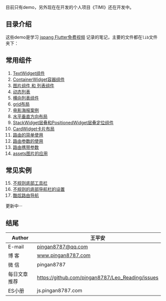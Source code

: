 目前只有demo，另外现在在开发的个人项目《TIMI》还在开发中。

## 目录介绍
这些demo是学习 [jspang Flutter免费视频](http://jspang.com/post/flutter4.html) 记录的笔记，主要的文件都在`lib`文件夹下：   

## 常用组件
1. [TextWidget组件](https://github.com/pingan8787/Leo-Flutter/blob/master/1-demo/flutter_demo/flutter_demo/lib/test.dart)   
2. [ContainerWidget容器组件](https://github.com/pingan8787/Leo-Flutter/blob/master/1-demo/flutter_demo/flutter_demo/lib/test2.dart)   
3. [图片组件 和 列表组件](https://github.com/pingan8787/Leo-Flutter/blob/master/1-demo/flutter_demo/flutter_demo/lib/test3.dart)   
4. [动态列表](https://github.com/pingan8787/Leo-Flutter/blob/master/1-demo/flutter_demo/flutter_demo/lib/test4.dart)   
5. [横向列表组件](https://github.com/pingan8787/Leo-Flutter/blob/master/1-demo/flutter_demo/flutter_demo/lib/test5.dart)   
6. [grid布局](https://github.com/pingan8787/Leo-Flutter/blob/master/1-demo/flutter_demo/flutter_demo/lib/test6.dart)   
7. [电影海报案例](https://github.com/pingan8787/Leo-Flutter/blob/master/1-demo/flutter_demo/flutter_demo/lib/test7.dart)   
8. [水平垂直方向布局](https://github.com/pingan8787/Leo-Flutter/blob/master/1-demo/flutter_demo/flutter_demo/lib/test8.dart)   
9. [StackWidget层叠和PositionedWidget层叠定位组件](https://github.com/pingan8787/Leo-Flutter/blob/master/1-demo/flutter_demo/flutter_demo/lib/test9.dart)   
10. [CardWidget卡片布局](https://github.com/pingan8787/Leo-Flutter/blob/master/1-demo/flutter_demo/flutter_demo/lib/test10.dart)   
11. [路由的简单使用](https://github.com/pingan8787/Leo-Flutter/blob/master/1-demo/flutter_demo/flutter_demo/lib/test11.dart) 
12. [路由参数的使用](https://github.com/pingan8787/Leo-Flutter/blob/master/1-demo/flutter_demo/flutter_demo/lib/test12.dart) 
13. [路由携带参数](https://github.com/pingan8787/Leo-Flutter/blob/master/1-demo/flutter_demo/flutter_demo/lib/test13.dart) 
14. [assets图片的应用](https://github.com/pingan8787/Leo-Flutter/blob/master/1-demo/flutter_demo/flutter_demo/lib/test14.dart)   

## 常见实例
15. [不规则底部工具栏](https://github.com/pingan8787/Leo-Flutter/blob/master/1-demo/flutter_demo/flutter_demo/lib/demo_bottom_appbar.dart)  
16. [不规则的底部导航栏的设置](https://github.com/pingan8787/Leo-Flutter/blob/master/1-demo/flutter_demo/flutter_demo/lib/demo_bottom_navigation.dart)  
17. [酷炫路由导航](https://github.com/pingan8787/Leo-Flutter/blob/master/1-demo/flutter_demo/flutter_demo/lib/demo_route_animation.dart)  

更新中···


## 结尾
|Author|王平安|
|---|---|
|E-mail|pingan8787@qq.com|
|博  客|www.pingan8787.com|
|微  信|pingan8787|
|每日文章推荐|https://github.com/pingan8787/Leo_Reading/issues|
|ES小册|js.pingan8787.com|